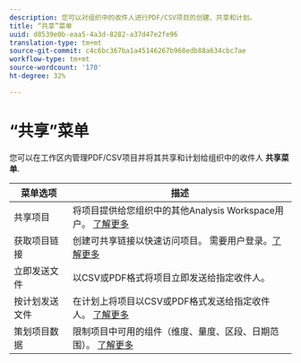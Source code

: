 ```yaml
---
description: 您可以对组织中的收件人进行PDF/CSV项目的创建、共享和计划。
title: “共享”菜单
uuid: d8539e0b-eaa5-4a3d-8282-a37d47e2fe96
translation-type: tm+mt
source-git-commit: c4c6bc367ba1a45146267b968edb88a634cbc7ae
workflow-type: tm+mt
source-wordcount: '170'
ht-degree: 32%

---
```



# “共享”菜单

您可以在工作区内管理PDF/CSV项目并将其共享和计划给组织中的收件人 **共享菜单**.

| 菜单选项 | 描述 |
|---|---|
| 共享项目 | 将项目提供给您组织中的其他Analysis Workspace用户。 [了解更多](https://docs.adobe.com/content/help/zh-Hans/analytics/analyze/analysis-workspace/curate-share/share-projects.html) |
| 获取项目链接 | 创建可共享链接以快速访问项目。 需要用户登录。[了解更多](https://docs.adobe.com/content/help/en/analytics/analyze/analysis-workspace/curate-share/shareable-links.html) |
| 立即发送文件 | 以CSV或PDF格式将项目立即发送给指定收件人。 |
| 按计划发送文件 | 在计划上将项目以CSV或PDF格式发送给指定收件人。 [了解更多](https://docs.adobe.com/content/help/en/analytics/analyze/analysis-workspace/curate-share/t-schedule-report.html) |
| 策划项目数据 | 限制项目中可用的组件（维度、量度、区段、日期范围）。 [了解更多](https://docs.adobe.com/content/help/en/analytics/analyze/analysis-workspace/curate-share/curate.html) |
